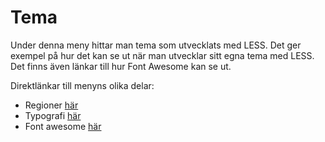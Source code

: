 Tema
====

Under denna meny hittar man tema som utvecklats med LESS. Det ger exempel på hur det kan se ut när man utvecklar sitt egna
tema med LESS. Det finns även länkar till hur Font Awesome kan se ut.

Direktlänkar till menyns olika delar:

* Regioner [här](regions "Regioner") 
* Typografi [här](typography "Typografi")
* Font awesome [här](awesome "Font awesome")